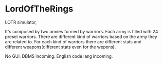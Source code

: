 # LordOfTheRings

LOTR simulator,

It's composed by two armies formed by warriors.
Each army is filled with 24 preset warriors.
There are different kind of warriors based on the army they are related to.
For each kind of warriors there are different stats and different weapons(different stats even for the wepons).


No GUI.
DBMS incoming.
English code lang incoming.


